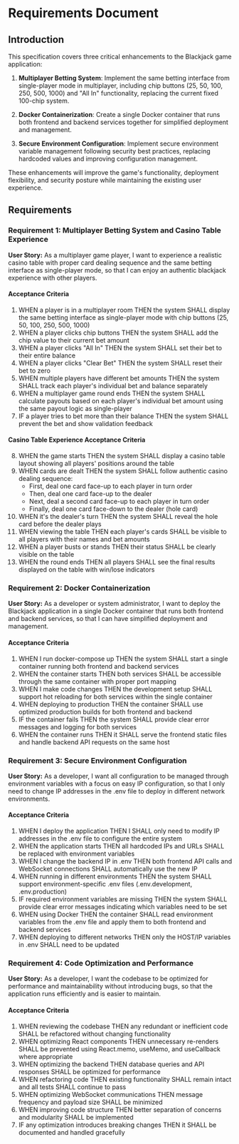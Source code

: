 # Requirements Document

## Introduction

This specification covers three critical enhancements to the Blackjack game application:

1. **Multiplayer Betting System**: Implement the same betting interface from single-player mode in multiplayer, including chip buttons (25, 50, 100, 250, 500, 1000) and "All In" functionality, replacing the current fixed 100-chip system.

2. **Docker Containerization**: Create a single Docker container that runs both frontend and backend services together for simplified deployment and management.

3. **Secure Environment Configuration**: Implement secure environment variable management following security best practices, replacing hardcoded values and improving configuration management.

These enhancements will improve the game's functionality, deployment flexibility, and security posture while maintaining the existing user experience.

## Requirements

### Requirement 1: Multiplayer Betting System and Casino Table Experience

**User Story:** As a multiplayer game player, I want to experience a realistic casino table with proper card dealing sequence and the same betting interface as single-player mode, so that I can enjoy an authentic blackjack experience with other players.

#### Acceptance Criteria

1. WHEN a player is in a multiplayer room THEN the system SHALL display the same betting interface as single-player mode with chip buttons (25, 50, 100, 250, 500, 1000)
2. WHEN a player clicks chip buttons THEN the system SHALL add the chip value to their current bet amount
3. WHEN a player clicks "All In" THEN the system SHALL set their bet to their entire balance
4. WHEN a player clicks "Clear Bet" THEN the system SHALL reset their bet to zero
5. WHEN multiple players have different bet amounts THEN the system SHALL track each player's individual bet and balance separately
6. WHEN a multiplayer game round ends THEN the system SHALL calculate payouts based on each player's individual bet amount using the same payout logic as single-player
7. IF a player tries to bet more than their balance THEN the system SHALL prevent the bet and show validation feedback

#### Casino Table Experience Acceptance Criteria

8. WHEN the game starts THEN the system SHALL display a casino table layout showing all players' positions around the table
9. WHEN cards are dealt THEN the system SHALL follow authentic casino dealing sequence:
   - First, deal one card face-up to each player in turn order
   - Then, deal one card face-up to the dealer
   - Next, deal a second card face-up to each player in turn order  
   - Finally, deal one card face-down to the dealer (hole card)
10. WHEN it's the dealer's turn THEN the system SHALL reveal the hole card before the dealer plays
11. WHEN viewing the table THEN each player's cards SHALL be visible to all players with their names and bet amounts
12. WHEN a player busts or stands THEN their status SHALL be clearly visible on the table
13. WHEN the round ends THEN all players SHALL see the final results displayed on the table with win/lose indicators

### Requirement 2: Docker Containerization

**User Story:** As a developer or system administrator, I want to deploy the Blackjack application in a single Docker container that runs both frontend and backend services, so that I can have simplified deployment and management.

#### Acceptance Criteria

1. WHEN I run docker-compose up THEN the system SHALL start a single container running both frontend and backend services
2. WHEN the container starts THEN both services SHALL be accessible through the same container with proper port mapping
3. WHEN I make code changes THEN the development setup SHALL support hot reloading for both services within the single container
4. WHEN deploying to production THEN the container SHALL use optimized production builds for both frontend and backend
5. IF the container fails THEN the system SHALL provide clear error messages and logging for both services
6. WHEN the container runs THEN it SHALL serve the frontend static files and handle backend API requests on the same host

### Requirement 3: Secure Environment Configuration

**User Story:** As a developer, I want all configuration to be managed through environment variables with a focus on easy IP configuration, so that I only need to change IP addresses in the .env file to deploy in different network environments.

#### Acceptance Criteria

1. WHEN I deploy the application THEN I SHALL only need to modify IP addresses in the .env file to configure the entire system
2. WHEN the application starts THEN all hardcoded IPs and URLs SHALL be replaced with environment variables
3. WHEN I change the backend IP in .env THEN both frontend API calls and WebSocket connections SHALL automatically use the new IP
4. WHEN running in different environments THEN the system SHALL support environment-specific .env files (.env.development, .env.production)
5. IF required environment variables are missing THEN the system SHALL provide clear error messages indicating which variables need to be set
6. WHEN using Docker THEN the container SHALL read environment variables from the .env file and apply them to both frontend and backend services
7. WHEN deploying to different networks THEN only the HOST/IP variables in .env SHALL need to be updated

### Requirement 4: Code Optimization and Performance

**User Story:** As a developer, I want the codebase to be optimized for performance and maintainability without introducing bugs, so that the application runs efficiently and is easier to maintain.

#### Acceptance Criteria

1. WHEN reviewing the codebase THEN any redundant or inefficient code SHALL be refactored without changing functionality
2. WHEN optimizing React components THEN unnecessary re-renders SHALL be prevented using React.memo, useMemo, and useCallback where appropriate
3. WHEN optimizing the backend THEN database queries and API responses SHALL be optimized for performance
4. WHEN refactoring code THEN existing functionality SHALL remain intact and all tests SHALL continue to pass
5. WHEN optimizing WebSocket communications THEN message frequency and payload size SHALL be minimized
6. WHEN improving code structure THEN better separation of concerns and modularity SHALL be implemented
7. IF any optimization introduces breaking changes THEN it SHALL be documented and handled gracefully